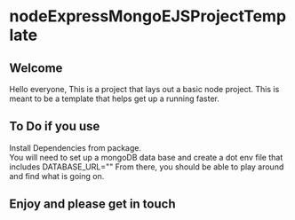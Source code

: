 # nodeExpressMongoEJSProjectTemplate

## Welcome
Hello everyone,
This is a project that lays out a basic node project. This is meant to be a template that helps get up a running faster. 

## To Do if you use

Install Dependencies from package. <br>
You will need to set up a mongoDB data base and create a dot env file that includes DATABASE_URL="<YOUR URL HERE>"
From there, you should be able to play around and find what is going on.
  
## Enjoy and please get in touch
